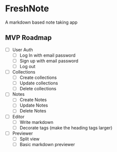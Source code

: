 # FreshNote

A markdown based note taking app

## MVP Roadmap

- [ ] User Auth
  - [ ] Log In with email password
  - [ ] Sign up with email password
  - [ ] Log out
- [ ] Collections
  - [ ] Create collections
  - [ ] Update collections
  - [ ] Delete collections
- [ ] Notes
  - [ ] Create Notes
  - [ ] Update Notes
  - [ ] Delete Notes
- [ ] Editor
  - [ ] Write markdown
  - [ ] Decorate tags (make the heading tags larger)
- [ ] Previewer
  - [ ] Split view
  - [ ] Basic markdown previewer
